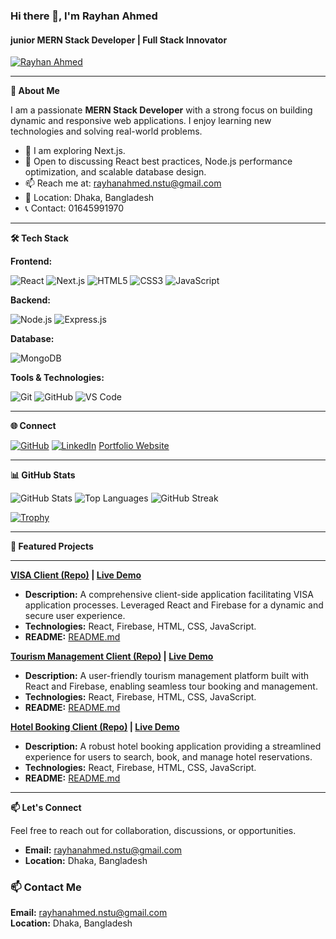 ### Hi there 👋, I'm Rayhan Ahmed
#### junior MERN Stack Developer | Full Stack Innovator

[![Rayhan Ahmed](https://i.ibb.co/Cp3MDLn8/Raihan-1.jpg)](https://github.com/Rayhan-50)


---

**🚀 About Me**

I am a passionate **MERN Stack Developer** with a strong focus on building dynamic and responsive web applications. I enjoy learning new technologies and solving real-world problems.

-   🔭  I am exploring Next.js.
-   💬 Open to discussing React best practices, Node.js performance optimization, and scalable database design.
-   📫 Reach me at: rayhanahmed.nstu@gmail.com
-   📍 Location: Dhaka, Bangladesh
-   📞 Contact: 01645991970

---

**🛠️ Tech Stack**

**Frontend:**

![React](https://img.shields.io/badge/React-20232A?style=for-the-badge&logo=react&logoColor=61DAFB)
![Next.js](https://img.shields.io/badge/Next.js-000000?style=for-the-badge&logo=nextdotjs&logoColor=white)
![HTML5](https://img.shields.io/badge/HTML5-E34F26?style=for-the-badge&logo=html5&logoColor=white)
![CSS3](https://img.shields.io/badge/CSS3-1572B6?style=for-the-badge&logo=css3&logoColor=white)
![JavaScript](https://img.shields.io/badge/JavaScript-F7DF1E?style=for-the-badge&logo=javascript&logoColor=black)

**Backend:**

![Node.js](https://img.shields.io/badge/Node.js-339933?style=for-the-badge&logo=nodedotjs&logoColor=white)
![Express.js](https://img.shields.io/badge/Express.js-000000?style=for-the-badge&logo=express&logoColor=white)

**Database:**

![MongoDB](https://img.shields.io/badge/MongoDB-4EA94B?style=for-the-badge&logo=mongodb&logoColor=white)

**Tools & Technologies:**

![Git](https://img.shields.io/badge/Git-F05032?style=for-the-badge&logo=git&logoColor=white)
![GitHub](https://img.shields.io/badge/GitHub-181717?style=for-the-badge&logo=github&logoColor=white)
![VS Code](https://img.shields.io/badge/VS%20Code-007ACC?style=for-the-badge&logo=visual-studio-code&logoColor=white)

---

**🌐 Connect**

[![GitHub](https://img.shields.io/badge/GitHub-181717?style=for-the-badge&logo=github&logoColor=white)](https://github.com/Rayhan-50)
[![LinkedIn](https://img.shields.io/badge/LinkedIn-0A66C2?style=for-the-badge&logo=linkedin&logoColor=white)](https://linkedin.com/in/rayhan-ahmed-0ab5aa33a)
[Portfolio Website](https://adhesive-bed.surge.sh/)

---

**📊 GitHub Stats**

![GitHub Stats](https://github-readme-stats.vercel.app/api?username=Rayhan-50&show_icons=true&theme=radical)
![Top Languages](https://github-readme-stats.vercel.app/api/top-langs/?username=Rayhan-50&layout=compact&theme=radical)
![GitHub Streak](https://streak-stats.demolab.com/?user=Rayhan-50&theme=radical)

[![Trophy](https://github-profile-trophy.vercel.app/?username=Rayhan-50&theme=onedark)](https://github.com/ryo-ma/github-profile-trophy)

---

**📌 Featured Projects**

---

**[VISA Client (Repo)](https://github.com/Rayhan-50/VISA-client) | [Live Demo](https://assignment-10-427ea.firebaseapp.com/)**

* **Description:** A comprehensive client-side application facilitating VISA application processes. Leveraged React and Firebase for a dynamic and secure user experience.
* **Technologies:** React, Firebase, HTML, CSS, JavaScript.
* **README:** [README.md](https://github.com/Rayhan-50/VISA-client/blob/main/README.md)

**[Tourism Management Client (Repo)](https://github.com/Rayhan-50/TOURISM-MANAGEMENT-Client) | [Live Demo](https://tourism-management-28e12.web.app/)**

* **Description:** A user-friendly tourism management platform built with React and Firebase, enabling seamless tour booking and management.
* **Technologies:** React, Firebase, HTML, CSS, JavaScript.
* **README:** [README.md](https://github.com/Rayhan-50/TOURISM-MANAGEMENT-Client/blob/main/README.md)

**[Hotel Booking Client (Repo)](https://github.com/Rayhan-50/Hotel-Booking-client) | [Live Demo](https://hotel-booking-client-2f049.web.app/)**

* **Description:** A robust hotel booking application providing a streamlined experience for users to search, book, and manage hotel reservations.
* **Technologies:** React, Firebase, HTML, CSS, JavaScript.
* **README:** [README.md](https://github.com/Rayhan-50/Hotel-Booking-client/blob/main/README.md)

---

**📫 Let's Connect**

Feel free to reach out for collaboration, discussions, or opportunities.

* **Email:** rayhanahmed.nstu@gmail.com
* **Location:** Dhaka, Bangladesh


### 📫 Contact Me
**Email:** rayhanahmed.nstu@gmail.com  
**Location:** Dhaka, Bangladesh
